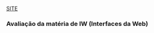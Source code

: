 [SITE](https://gferri-projects.github.io/Avaliacao-IW-Botstrap/)

### Avaliação da matéria de IW (Interfaces da Web)
